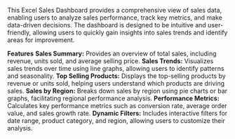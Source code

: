 
This Excel Sales Dashboard provides a comprehensive view of sales data, enabling users to analyze sales performance, track key metrics, and make data-driven decisions. The dashboard is designed to be intuitive and user-friendly, allowing users to quickly gain insights into sales trends and identify areas for improvement.

**Features**
**Sales Summary:** Provides an overview of total sales, including revenue, units sold, and average selling price.
**Sales Trends:** Visualizes sales trends over time using line graphs, allowing users to identify patterns and seasonality.
**Top Selling Products:** Displays the top-selling products by revenue or units sold, helping users understand which products are driving sales.
**Sales by Region:** Breaks down sales by region using pie charts or bar graphs, facilitating regional performance analysis.
**Performance Metrics:** Calculates key performance metrics such as conversion rate, average order value, and sales growth rate.
**Dynamic Filters:** Includes interactive filters for date range, product category, and region, allowing users to customize their analysis.
